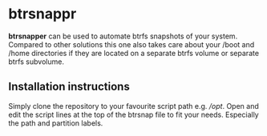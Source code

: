 # btrsnappr
**btrsnapper** can be used to automate btrfs snapshots of your system. Compared to other solutions this one also takes care about your /boot and /home directories if they are located on a separate btrfs volume or separate btrfs subvolume.

## Installation instructions
Simply clone the repository to your favourite script path e.g. _/opt_. Open and edit the script lines at the top of the btrsnap file to fit your needs. Especially the path and partition labels.



